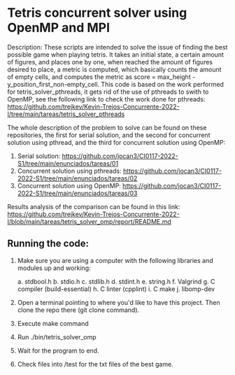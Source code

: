 # Tetris concurrent solver using OpenMP and MPI

Description: These scripts are intended to solve the issue of finding the best possible game when playing tetris. It takes an initial state,
a certain amount of figures, and places one by one,  when reached the amount of figures desired to place, a metric is computed, which basically
counts the amount of empty cells, and computes the metric as score = max_height - y_position_first_non-empty_cell. This code is based on the work performed for tetris_solver_pthreads, it gets rid of the use of pthreads to swith to OpenMP, see the following link to check the work done for pthreads: https://github.com/trejkev/Kevin-Trejos-Concurrente-2022-I/tree/main/tareas/tetris_solver_pthreads

The whole description of the problem to solve can be found on these repositories, the first for serial solution, and the second for concurrent solution using pthread, and the third for concurrent solution using OpenMP:
1. Serial solution: https://github.com/jocan3/CI0117-2022-S1/tree/main/enunciados/tareas/01
2. Concurrent solution using pthreads: https://github.com/jocan3/CI0117-2022-S1/tree/main/enunciados/tareas/02
3. Concurrent solution using OpenMP: https://github.com/jocan3/CI0117-2022-S1/tree/main/enunciados/tareas/03

Results analysis of the comparison can be found in this link: https://github.com/trejkev/Kevin-Trejos-Concurrente-2022-I/blob/main/tareas/tetris_solver_omp/report/README.md

## Running the code:

  1. Make sure you are using a computer with the following libraries and modules up and working:

        a. stdbool.h
        b. stdio.h
        c. stdlib.h
        d. stdint.h
        e. string.h
        f. Valgrind
        g. C compiler (build-essential)
        h. C linter (cpplint)
        i. C make
        j. libomp-dev
  2. Open a terminal pointing to where you'd like to have this project. Then clone the repo there (git clone command).
  3. Execute make command
  4. Run ./bin/tetris_solver_omp
  5. Wait for the program to end.
  6. Check files into /test for the txt files of the best game.

